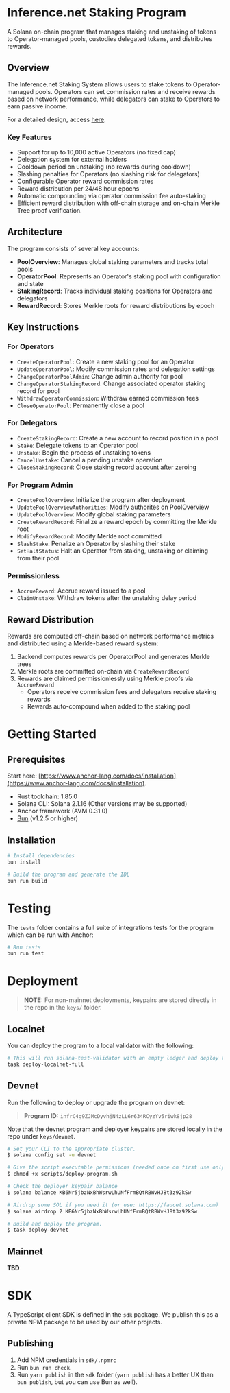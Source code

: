 # Inference.net Staking Program

A Solana on-chain program that manages staking and unstaking of tokens to Operator-managed pools, custodies delegated tokens, and distributes rewards.

## Overview

The Inference.net Staking System allows users to stake tokens to Operator-managed pools. Operators can set commission rates and receive rewards based on network performance, while delegators can stake to Operators to earn passive income.

For a detailed design, access [here](https://www.notion.so/Inference-net-Staking-Architecture-1a3eeaed0a3280c88636ed6c45cfbc34?pvs=4).

### Key Features

- Support for up to 10,000 active Operators (no fixed cap)
- Delegation system for external holders
- Cooldown period on unstaking (no rewards during cooldown)
- Slashing penalties for Operators (no slashing risk for delegators)
- Configurable Operator reward commission rates
- Reward distribution per 24/48 hour epochs
- Automatic compounding via operator commission fee auto-staking
- Efficient reward distribution with off-chain storage and on-chain Merkle Tree proof verification.

## Architecture

The program consists of several key accounts:

- **PoolOverview**: Manages global staking parameters and tracks total pools
- **OperatorPool**: Represents an Operator's staking pool with configuration and state
- **StakingRecord**: Tracks individual staking positions for Operators and delegators
- **RewardRecord**: Stores Merkle roots for reward distributions by epoch

## Key Instructions

### For Operators

- `CreateOperatorPool`: Create a new staking pool for an Operator
- `UpdateOperatorPool`: Modify commission rates and delegation settings
- `ChangeOperatorPoolAdmin`: Change admin authority for pool
- `ChangeOperatorStakingRecord`: Change associated operator staking record for pool
- `WithdrawOperatorCommission`: Withdraw earned commission fees
- `CloseOperatorPool`: Permanently close a pool

### For Delegators

- `CreateStakingRecord`: Create a new account to record position in a pool
- `Stake`: Delegate tokens to an Operator pool
- `Unstake`: Begin the process of unstaking tokens
- `CancelUnstake`: Cancel a pending unstake operation
- `CloseStakingRecord`: Close staking record account after zeroing

### For Program Admin

- `CreatePoolOverview`: Initialize the program after deployment
- `UpdatePoolOverviewAuthorities`: Modify authorites on PoolOverview
- `UpdatePoolOverview`: Modify global staking parameters
- `CreateRewardRecord`: Finalize a reward epoch by committing the Merkle root
- `ModifyRewardRecord`: Modify Merkle root committed
- `SlashStake`: Penalize an Operator by slashing their stake
- `SetHaltStatus`: Halt an Operator from staking, unstaking or claiming from their pool

### Permissionless

- `AccrueReward`: Accrue reward issued to a pool
- `ClaimUnstake`: Withdraw tokens after the unstaking delay period

## Reward Distribution

Rewards are computed off-chain based on network performance metrics and distributed using a Merkle-based reward system:

1. Backend computes rewards per OperatorPool and generates Merkle trees
2. Merkle roots are committed on-chain via `CreateRewardRecord`
3. Rewards are claimed permissionlessly using Merkle proofs via `AccrueReward`
   - Operators receive commission fees and delegators receive staking rewards
   - Rewards auto-compound when added to the staking pool

# Getting Started

## Prerequisites

Start here: [https://www.anchor-lang.com/docs/installation](https://www.anchor-lang.com/docs/installation).

- Rust toolchain: 1.85.0
- Solana CLI: Solana 2.1.16 (Other versions may be supported)
- Anchor framework (AVM 0.31.0)
- [Bun](https://bun.sh/) (v1.2.5 or higher)

## Installation

```bash
# Install dependencies
bun install

# Build the program and generate the IDL
bun run build
```

# Testing

The `tests` folder contains a full suite of integrations tests for the program which can be run with Anchor:

```bash
# Run tests
bun run test
```

# Deployment

> **NOTE:** For non-mainnet deployments, keypairs are stored directly in the repo in the `keys/` folder.

## Localnet

You can deploy the program to a local validator with the following:

```bash
# This will run solana-test-validator with an empty ledger and deploy the program to this validator
task deploy-localnet-full
```

## Devnet

Run the following to deploy or upgrade the program on devnet:

> **Program ID:** `infrC4g9ZJMcDyvhjN4zLL6r634RCyzYv5riwk8jp28`

Note that the devnet program and deployer keypairs are stored locally in the repo under `keys/devnet`.

```bash
# Set your CLI to the appropriate cluster.
$ solana config set -u devnet

# Give the script executable permissions (needed once on first use only).
$ chmod +x scripts/deploy-program.sh

# Check the deployer keypair balance
$ solana balance KB6Nr5jbzNxBhWsrwLhUNfFrmBQtRBWvHJ8t3z92kSw

# Airdrop some SOL if you need it (or use: https://faucet.solana.com)
$ solana airdrop 2 KB6Nr5jbzNxBhWsrwLhUNfFrmBQtRBWvHJ8t3z92kSw

# Build and deploy the program.
$ task deploy-devnet
```

## Mainnet

**TBD**

# SDK

A TypeScript client SDK is defined in the `sdk` package. We publish this as a private NPM package to be used by our other projects.

## Publishing

1. Add NPM credentials in `sdk/.npmrc`
2. Run `bun run check`.
3. Run `yarn publish` in the `sdk` folder (`yarn publish` has a better UX than `bun publish`, but you can use Bun as well).
